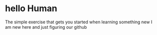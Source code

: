 # hello Human
 The simple exercise that gets you started when learning something new
 I am new here and just figuring our github
